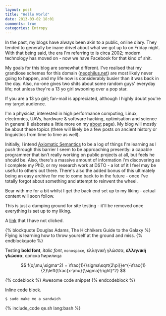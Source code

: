 ```yaml
---
layout: post
title: "Hello World"
date: 2013-03-02 18:01
comments: true
categories: Entropy 
---
```


In the past, my blogs have always been akin to a public, online diary. They tended to generally be inane drivel about what we got up to on Friday night. With that being said, the era I'm referring to is circa 2002; modern technology has moved on - now we have Facebook for that kind of shit. 

My goals for this blog are somewhat different. I've realised that my grandiose schemes for this domain ([neophilus.net](http://www.neophilus.net)) are most likely never going to happen, and my life now is considerably busier than it was back in the day. Also, no-one gives two shits about some random guys' everyday life; not unless they're a 13 yo girl swooning over a pop star. 

If you are a 13 yo girl; fan-mail is appreciated, although I highly doubt you're my target audience. 

I'm a physicist, interested in high performance computing, Linux, electronics, UAVs, hardware & software hacking, optimisation and science in general (I elaborate a little more on my [about](/about.html) page). My blog will mostly be about these topics (there will likely be a few posts on ancient history or linguistics from time to time as well). 

Initially, I intend [Axiomatic Semantics](http://axiomatic.neophilus.net) to be a log of things I'm learning as I push through this barrier I seem to be approaching presently: a capable programmer that isn't really working on public projects at all, but feels he should be. Also, there's a massive amount of information I'm discovering as I complete my PhD, or my research work at DSTO - a lot of it I feel may be useful to others out there. There's also the added bonus of this ultimately being an easy archive for me to come back to in the future - once I've totally forgot about something and attempt to reinvent the wheel.

Bear with me for a bit whilst I get the back end set up to my liking - actual content will soon follow.

<!-- more -->

This is just a dumping ground for site testing - it'll be removed once everything is set up to my liking.

A [link](http://www.purple.com) that I have not clicked.

{% blockquote Douglas Adams, The Hichhikers Guide to the Galaxy %}
Flying is learning how to throw yourself at the ground and miss.
{% endblockquote %}

Testing __bold font__, _italic font_, `monospace`, ελληνική γλώσσα, __ελληνική γλώσσα__, српска ћирилица


$$
f(x;\mu,\sigma^2) = \frac{1}{\sigma\sqrt{2\pi}}e^{-\frac{1}{2}\left(\frac{x-\mu}{\sigma}\right)^2}
$$


{% codeblock %}
Awesome code snippet
{% endcodeblock %}

Inline code block.

```
$ sudo make me a sandwich
```

{% include_code qe.sh lang:bash %}
